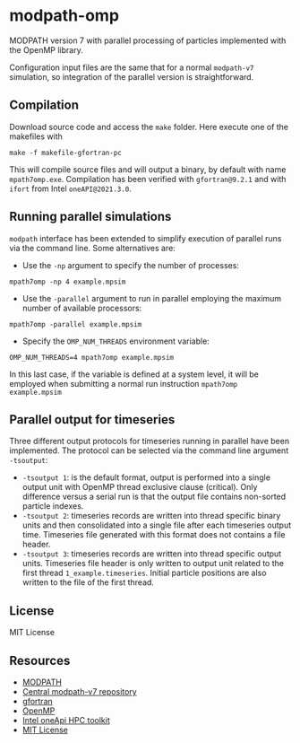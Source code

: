# modpath-omp
MODPATH version 7 with parallel processing of particles implemented with the OpenMP library. 

Configuration input files are the same that for a normal ``modpath-v7`` simulation, so integration of the parallel version is straightforward.

## Compilation
Download source code and access the `make` folder. Here execute one of the makefiles with

```
make -f makefile-gfortran-pc
```

This will compile source files and will output a binary, by default with name `mpath7omp.exe`. 
Compilation has been verified with ``gfortran@9.2.1`` and with ``ifort`` from Intel ``oneAPI@2021.3.0``.


## Running parallel simulations
``modpath`` interface has been extended to simplify execution of parallel runs via the command line. 
Some alternatives are:

- Use the ``-np`` argument to specify the number of processes:
```
mpath7omp -np 4 example.mpsim
```

- Use the ``-parallel`` argument to run in parallel employing the maximum number of available processors:

```
mpath7omp -parallel example.mpsim
```

- Specify the ``OMP_NUM_THREADS`` environment variable:
```
OMP_NUM_THREADS=4 mpath7omp example.mpsim
```
In this last case, if the variable is defined at a system level, it will be employed when submitting a normal run instruction ``mpath7omp example.mpsim``


## Parallel output for timeseries
Three different output protocols for timeseries running in parallel have been implemented. The protocol can be selected via the command line argument ``-tsoutput``:

- ``-tsoutput 1``: is the default format, output is performed into a single output unit with OpenMP thread exclusive clause (critical). Only difference versus a serial run is that the output file contains non-sorted particle indexes.
- ``-tsoutput 2``: timeseries records are written into thread specific binary units and then consolidated into a single file after each timeseries output time. Timeseries file generated with this format does not contains a file header.
- ``-tsoutput 3``: timeseries records are written into thread specific output units. Timeseries file header is only written to output unit related to the first thread ``1_example.timeseries``. Initial particle positions are also written to the file of the first thread.

## License
MIT License

## Resources

* [MODPATH](https://www.usgs.gov/software/modpath-particle-tracking-model-modflow)
* [Central modpath-v7 repository](https://github.com/MODFLOW-USGS/modpath-v7)
* [gfortran](https://gcc.gnu.org/wiki/GFortran)
* [OpenMP](https://www.openmp.org/)
* [Intel oneApi HPC toolkit](https://www.intel.com/content/www/us/en/developer/tools/oneapi/hpc-toolkit.html)
* [MIT License](https://mit-license.org/)

